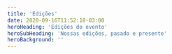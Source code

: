 ```yaml
---
title: 'Edições'
date: 2020-09-16T11:52:18-03:00
heroHeading: 'Edições do evento'
heroSubHeading: 'Nossas edições, pasado e presente'
heroBackground: ''
---
```



